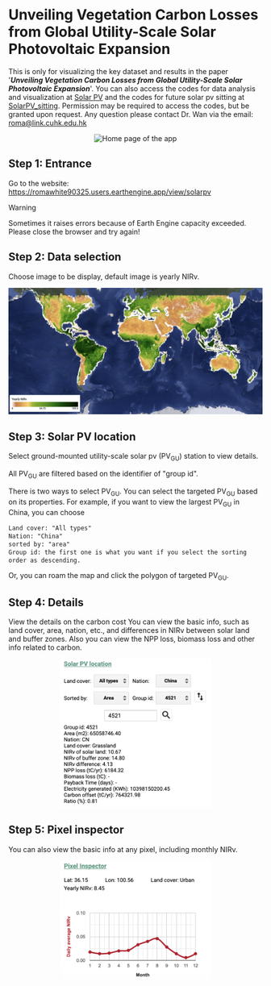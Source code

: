 # Unveiling Vegetation Carbon Losses from Global Utility-Scale Solar Photovoltaic Expansion

This is only for visualizing the key dataset and results in the paper '***Unveiling Vegetation Carbon Losses from Global Utility-Scale Solar Photovoltaic Expansion***'.
You can also access the codes for data analysis and visualization at [Solar PV](https://github.com/romawhite/SolarPV) and the codes for future solar pv sitting at [SolarPV_sitting](https://github.com/romawhite/solarpv_siting).
Permission may be required to access the codes, but be granted upon request.
Any question please contact Dr. Wan via the email: roma@link.cuhk.edu.hk

<p align="center">
  <img src="./images/Home.png" alt="Home page of the app" width="980"/>
</p>

## Step 1: Entrance
Go to the website: https://romawhite90325.users.earthengine.app/view/solarpv
> [!WARNING]
> Sometimes it raises errors because of Earth Engine capacity exceeded.
> Please close the browser and try again!

## Step 2: Data selection
Choose image to be display, default image is yearly NIRv.

<p align="center">
  <img src="./images/yearly_nirv.png" alt="yearly NIRv" width="980"/>
</p>

## Step 3: Solar PV location
Select ground-mounted utility-scale solar pv (PV<sub>GU</sub>) station to view details.

All PV<sub>GU</sub> are filtered based on the identifier of "group id".

There is two ways to select PV<sub>GU</sub>. You can select the targeted PV<sub>GU</sub> based on its properties. 
For example, if you want to view the largest PV<sub>GU</sub> in China, you can choose
```
Land cover: "All types"
Nation: "China"
sorted by: "area"
Group id: the first one is what you want if you select the sorting order as descending.
```
Or, you can roam the map and click the polygon of targeted PV<sub>GU</sub>.

## Step 4: Details
View the details on the carbon cost
You can view the basic info, such as land cover, area, nation, etc., and differences in NIRv between solar land and buffer zones.
Also you can view the NPP loss, biomass loss and other info related to carbon.
<p align="center">
  <img src="./images/SolarPVLoc.png" alt="Details on the selected solar PV" width="300"/>
</p>
<!--![Details on the selected solar PV](./images/SolarPVLoc.png)-->

## Step 5: Pixel inspector
You can also view the basic info at any pixel, including monthly NIRv.

<p align="center">
  <img src="./images/monthly_NIRv.png" alt="monthly NIRv" width="300"/>
</p>
<!--![monthly NIRv](./images/monthly_NIRv.png)-->
